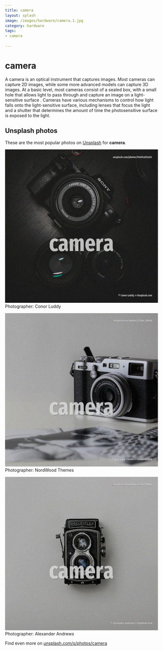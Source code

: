 ```yaml
---
title: camera
layout: splash
image: /images/hardware/camera.1.jpg
category: hardware
tags:
- camera

---
```

# camera

A camera is an optical instrument that captures images. Most cameras can capture 2D images, while some more advanced models can capture 3D images. At a basic level, most cameras consist of a sealed box, with a small hole  that allows light to  pass through and capture an image on a light-sensitive surface . Cameras have various mechanisms to control how light falls onto the light-sensitive surface,  including lenses that focus the light and a shutter that determines the amount of time the  photosensitive surface is exposed to the light.  

 
## Unsplash photos
These are the most popular photos on [Unsplash](https://unsplash.com) for **camera**.
 
![camera](/images/hardware/camera.1.jpg)
Photographer:  Conor Luddy
 
![camera](/images/hardware/camera.2.jpg)
Photographer:  NordWood Themes
 
![camera](/images/hardware/camera.3.jpg)
Photographer:  Alexander Andrews
 
Find even more on [unsplash.com/s/photos/camera](https://unsplash.com/s/photos/camera)
 

